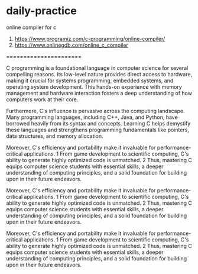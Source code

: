 # daily-practice


online compiler for c

1) https://www.programiz.com/c-programming/online-compiler/
2) https://www.onlinegdb.com/online_c_compiler

======================

C programming is a foundational language in computer science for several compelling reasons. Its low-level nature provides direct access to hardware, making it crucial for systems programming, embedded systems, and operating system development. This hands-on experience with memory management and hardware interaction fosters a deep understanding of how computers work at their core.   

Furthermore, C's influence is pervasive across the computing landscape. Many programming languages, including C++, Java, and Python, have borrowed heavily from its syntax and concepts. Learning C helps demystify these languages and strengthens programming fundamentals like pointers, data structures, and memory allocation.   

Moreover, C's efficiency and portability make it invaluable for performance-critical applications. 1  From game development to scientific computing, C's ability to generate highly optimized code is unmatched. 2  Thus, mastering C equips computer science students with essential skills, a deeper understanding of computing principles, and a solid foundation for building upon in their future endeavors.

Moreover, C's efficiency and portability make it invaluable for performance-critical applications. 1  From game development to scientific computing, C's ability to generate highly optimized code is unmatched. 2  Thus, mastering C equips computer science students with essential skills, a deeper understanding of computing principles, and a solid foundation for building upon in their future endeavors.

Moreover, C's efficiency and portability make it invaluable for performance-critical applications. 1  From game development to scientific computing, C's ability to generate highly optimized code is unmatched. 2  Thus, mastering C equips computer science students with essential skills, a deeper understanding of computing principles, and a solid foundation for building upon in their future endeavors.
